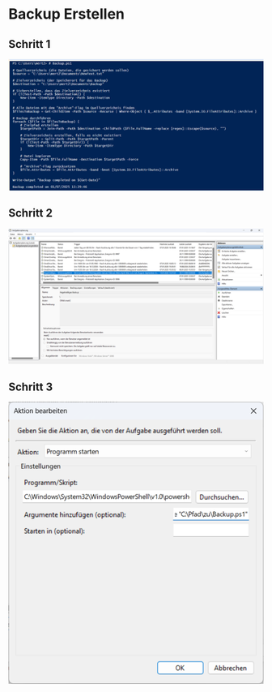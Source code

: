 # Backup Erstellen

## Schritt 1
![Backup Powershell][backupPS]

## Schritt 2
![Aufgabenplanung][aufgabenplanung]

## Schritt 3
![Aufgabenplanung Anpassung][aufgabenplanungAnpassung]


[backupPS]: /Aufgaben/4d_Backup-Erstellen/Backup3.png

[aufgabenplanung]: /Aufgaben/4d_Backup-Erstellen/Backup2.png

[aufgabenplanungAnpassung]: /Aufgaben/4d_Backup-Erstellen/Backup1.png